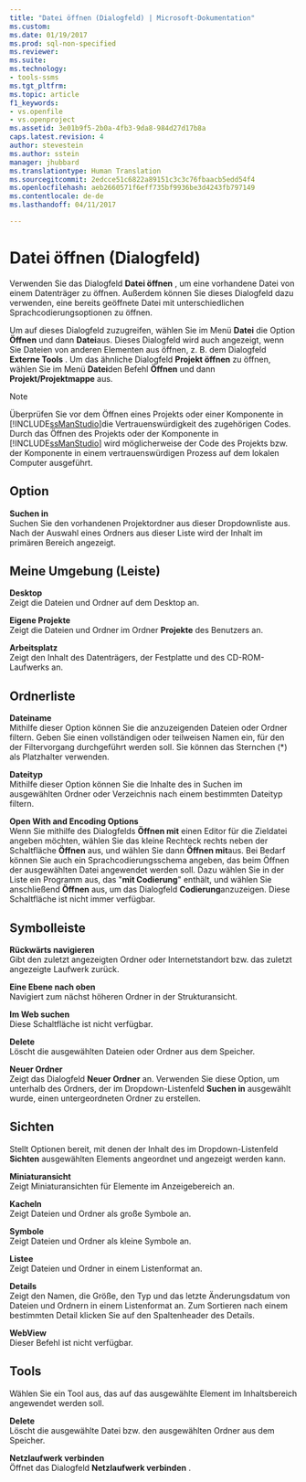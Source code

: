```yaml
---
title: "Datei öffnen (Dialogfeld) | Microsoft-Dokumentation"
ms.custom: 
ms.date: 01/19/2017
ms.prod: sql-non-specified
ms.reviewer: 
ms.suite: 
ms.technology:
- tools-ssms
ms.tgt_pltfrm: 
ms.topic: article
f1_keywords:
- vs.openfile
- vs.openproject
ms.assetid: 3e01b9f5-2b0a-4fb3-9da8-984d27d17b8a
caps.latest.revision: 4
author: stevestein
ms.author: sstein
manager: jhubbard
ms.translationtype: Human Translation
ms.sourcegitcommit: 2edcce51c6822a89151c3c3c76fbaacb5edd54f4
ms.openlocfilehash: aeb2660571f6eff735bf9936be3d4243fb797149
ms.contentlocale: de-de
ms.lasthandoff: 04/11/2017

---
```

# <a name="open-file-dialog-box"></a>Datei öffnen (Dialogfeld)
Verwenden Sie das Dialogfeld **Datei öffnen** , um eine vorhandene Datei von einem Datenträger zu öffnen. Außerdem können Sie dieses Dialogfeld dazu verwenden, eine bereits geöffnete Datei mit unterschiedlichen Sprachcodierungsoptionen zu öffnen.  
  
Um auf dieses Dialogfeld zuzugreifen, wählen Sie im Menü **Datei** die Option **Öffnen** und dann **Datei**aus. Dieses Dialogfeld wird auch angezeigt, wenn Sie Dateien von anderen Elementen aus öffnen, z. B. dem Dialogfeld **Externe Tools** . Um das ähnliche Dialogfeld **Projekt öffnen** zu öffnen, wählen Sie im Menü **Datei**den Befehl **Öffnen** und dann **Projekt/Projektmappe** aus.  
  
> [!NOTE]  
> Überprüfen Sie vor dem Öffnen eines Projekts oder einer Komponente in [!INCLUDE[ssManStudio](../../includes/ssmanstudio_md.md)]die Vertrauenswürdigkeit des zugehörigen Codes. Durch das Öffnen des Projekts oder der Komponente in [!INCLUDE[ssManStudio](../../includes/ssmanstudio_md.md)] wird möglicherweise der Code des Projekts bzw. der Komponente in einem vertrauenswürdigen Prozess auf dem lokalen Computer ausgeführt.  
  
## <a name="option"></a>Option  
**Suchen in**  
Suchen Sie den vorhandenen Projektordner aus dieser Dropdownliste aus. Nach der Auswahl eines Ordners aus dieser Liste wird der Inhalt im primären Bereich angezeigt.  
  
## <a name="my-places-bar"></a>Meine Umgebung (Leiste)  
**Desktop**  
Zeigt die Dateien und Ordner auf dem Desktop an.  
  
**Eigene Projekte**  
Zeigt die Dateien und Ordner im Ordner **Projekte** des Benutzers an.  
  
**Arbeitsplatz**  
Zeigt den Inhalt des Datenträgers, der Festplatte und des CD-ROM-Laufwerks an.  
  
## <a name="folder-list"></a>Ordnerliste  
**Dateiname**  
Mithilfe dieser Option können Sie die anzuzeigenden Dateien oder Ordner filtern. Geben Sie einen vollständigen oder teilweisen Namen ein, für den der Filtervorgang durchgeführt werden soll. Sie können das Sternchen (*) als Platzhalter verwenden.  
  
**Dateityp**  
Mithilfe dieser Option können Sie die Inhalte des in Suchen im ausgewählten Ordner oder Verzeichnis nach einem bestimmten Dateityp filtern.  
  
**Open With and Encoding Options**  
Wenn Sie mithilfe des Dialogfelds **Öffnen mit** einen Editor für die Zieldatei angeben möchten, wählen Sie das kleine Rechteck rechts neben der Schaltfläche **Öffnen** aus, und wählen Sie dann **Öffnen mit**aus. Bei Bedarf können Sie auch ein Sprachcodierungsschema angeben, das beim Öffnen der ausgewählten Datei angewendet werden soll. Dazu wählen Sie in der Liste ein Programm aus, das "**mit Codierung**" enthält, und wählen Sie anschließend **Öffnen** aus, um das Dialogfeld **Codierung**anzuzeigen. Diese Schaltfläche ist nicht immer verfügbar.  
  
## <a name="toolbar"></a>Symbolleiste  
**Rückwärts navigieren**  
Gibt den zuletzt angezeigten Ordner oder Internetstandort bzw. das zuletzt angezeigte Laufwerk zurück.  
  
**Eine Ebene nach oben**  
Navigiert zum nächst höheren Ordner in der Strukturansicht.  
  
**Im Web suchen**  
Diese Schaltfläche ist nicht verfügbar.  
  
**Delete**  
Löscht die ausgewählten Dateien oder Ordner aus dem Speicher.  
  
**Neuer Ordner**  
Zeigt das Dialogfeld **Neuer Ordner** an. Verwenden Sie diese Option, um unterhalb des Ordners, der im Dropdown-Listenfeld **Suchen in** ausgewählt wurde, einen untergeordneten Ordner zu erstellen.  
  
## <a name="views"></a>Sichten  
Stellt Optionen bereit, mit denen der Inhalt des im Dropdown-Listenfeld **Sichten** ausgewählten Elements angeordnet und angezeigt werden kann.  
  
**Miniaturansicht**  
Zeigt Miniaturansichten für Elemente im Anzeigebereich an.  
  
**Kacheln**  
Zeigt Dateien und Ordner als große Symbole an.  
  
**Symbole**  
Zeigt Dateien und Ordner als kleine Symbole an.  
  
**Listee**  
Zeigt Dateien und Ordner in einem Listenformat an.  
  
**Details**  
Zeigt den Namen, die Größe, den Typ und das letzte Änderungsdatum von Dateien und Ordnern in einem Listenformat an. Zum Sortieren nach einem bestimmten Detail klicken Sie auf den Spaltenheader des Details.  
  
**WebView**  
Dieser Befehl ist nicht verfügbar.  
  
## <a name="tools"></a>Tools  
Wählen Sie ein Tool aus, das auf das ausgewählte Element im Inhaltsbereich angewendet werden soll.  
  
**Delete**  
Löscht die ausgewählte Datei bzw. den ausgewählten Ordner aus dem Speicher.  
  
**Netzlaufwerk verbinden**  
Öffnet das Dialogfeld **Netzlaufwerk verbinden** .  
  

